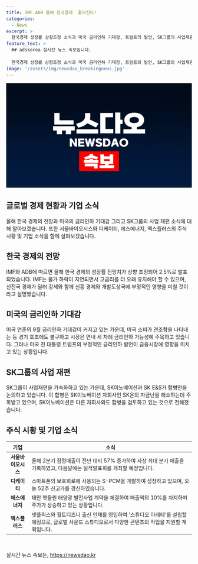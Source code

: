 ```yaml
---
title: IMF ADB 올해 한국경제  좋아진다!
categories:
  - News
excerpt: >
  한국경제 성장률 상향조정 소식과 미국 금리인하 기대감, 트럼프의 발언, SK그룹의 사업재편 속도, 서울바이오시스와 디케이티의 호실적, 에스에너지의 태안 태양광 계약, 엑스플러스의 사운드 스튜디오 설립 소식 등 다양한 경제 소식을 한눈에 정리했습니다! IMF와 ADB의 한국 경제 성장률 전망치에 대한 긍정적인 전망과 미국의 경기 호조에도 불구하고 금리인하 가능성, SK그룹의 사업재편 속도 등 흥미로운 소식을 요약했습니다.
feature_text: >
  ## adskorea 실시간 뉴스 속보입니다.

  한국경제 성장률 상향조정 소식과 미국 금리인하 기대감, 트럼프의 발언, SK그룹의 사업재편 속도, 서울바이오시스와 디케이티의 호실적, 에스에너지의 태안 태양광 계약, 엑스플러스의 사운드 스튜디오 설립 소식 등 다양한 경제 소식을 한눈에 정리했습니다! IMF와 ADB의 한국 경제 성장률 전망치에 대한 긍정적인 전망과 미국의 경기 호조에도 불구하고 금리인하 가능성, SK그룹의 사업재편 속도 등 흥미로운 소식을 요약했습니다.
image: '/assets/img/newsdao_breakingnews.jpg'
---
```


<p><img src="/assets/img/newsdao_breakingnews.jpg" alt="adskorea 속보" /></p>

<h2 data-ke-size="size26">글로벌 경제 현황과 기업 소식</h2>

<p data-ke-size="size16">올해 한국 경제의 전망과 미국의 금리인하 기대감 그리고 SK그룹의 사업 재편 소식에 대해 알아보겠습니다. 또한 서울바이오시스와 디케이티, 에스에너지, 엑스플러스의 주식 시황 및 기업 소식을 함께 살펴보겠습니다.</p>

<h2 data-ke-size="size24">한국 경제의 전망</h2>

<p data-ke-size="size16">IMF와 ADB에 따르면 올해 한국 경제의 성장률 전망치가 상향 조정되어 2.5%로 발표되었습니다. IMF는 물가 하락이 지연되면서 고금리를 더 오래 유지해야 할 수 있으며, 선진국 경제가 달러 강세와 함께 신흥 경제와 개발도상국에 부정적인 영향을 미칠 것이라고 설명했습니다.</p>

<h2 data-ke-size="size24">미국의 금리인하 기대감</h2>

<p data-ke-size="size16">미국 연준의 9월 금리인하 기대감이 커지고 있는 가운데, 미국 소비가 견조함을 나타내는 등 경기 호조에도 불구하고 시장은 연내 세 차례 금리인하 가능성에 주목하고 있습니다. 그러나 미국 전 대통령 트럼프의 부정적인 금리인하 발언이 금융시장에 영향을 미치고 있는 상황입니다.</p>

<h2 data-ke-size="size24">SK그룹의 사업 재편</h2>

<p data-ke-size="size16">SK그룹이 사업재편을 가속화하고 있는 가운데, SK이노베이션과 SK E&S가 합병안을 논의하고 있습니다. 이 합병은 SK이노베이션 자회사인 SK온의 자금난을 해소하는데 주목받고 있으며, SK이노베이션은 다른 자회사와도 합병을 검토하고 있는 것으로 전해졌습니다.</p>

<h2 data-ke-size="size24">주식 시황 및 기업 소식</h2>

<table>
    <thead>
        <tr>
            <th scope="col">기업</th>
            <th scope="col">소식</th>
        </tr>
    </thead>
    <tbody>
        <tr>
            <td style="text-align: center; height: 17px;"><b>서울바이오시스</b></td>
            <td>올해 2분기 잠정매출이 전년 대비 57% 증가하여 사상 최대 분기 매출을 기록하였고, 다음달에는 실적발표회를 개최할 예정입니다.</td>
        </tr>
        <tr>
            <td style="text-align: center; height: 17px;"><b>디케이티</b></td>
            <td>스마트폰의 보호회로에 사용되는 S-PCM을 개발하여 성장하고 있으며, 오늘 52주 신고가를 경신하였습니다.</td>
        </tr>
        <tr>
            <td style="text-align: center; height: 17px;"><b>에스에너지</b></td>
            <td>태안 햇들원 태양광 발전사업 계약을 체결하여 매출액의 10%를 차지하며 주가가 상승하고 있는 상황입니다.</td>
        </tr>
        <tr>
            <td style="text-align: center; height: 17px;"><b>엑스플러스</b></td>
            <td>넷플릭스와 월트디즈니 출신 인재를 영입하여 '스튜디오 아레테'를 설립할 예정으로, 글로벌 사운드 스튜디오로서 다양한 콘텐츠의 작업을 지원할 계획입니다.</td>
        </tr>
    </tbody>
</table>

<p data-ke-size="size16">&nbsp;</p>
실시간 뉴스 속보는, <a href="https://newsdao.kr" rel="dofollow">https://newsdao.kr</a>


